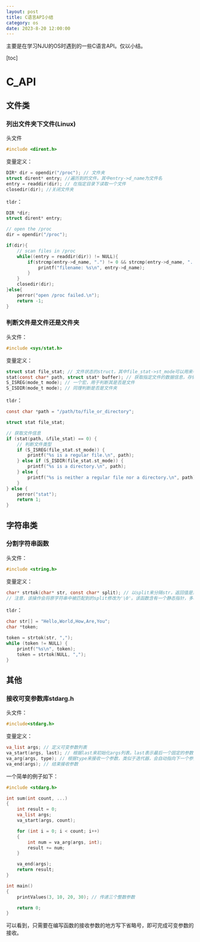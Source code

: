 ```yaml
---
layout: post
title: C语言API小结
category: os
date: 2023-8-20 12:00:00
---
```

主要是在学习NJU的OS时遇到的一些C语言API。仅以小结。
<!-- more -->
[toc]

# C_API

## 文件类

### 列出文件夹下文件(Linux)

头文件

```C
#include <dirent.h>
```

变量定义：

```C
DIR* dir = opendir("/proc"); // 文件夹
struct dirent* entry; //遍历到的文件。其中entry->d_name为文件名
entry = readdir(dir); // 在指定目录下读取一个文件
closedir(dir); //关闭文件夹
```

`tldr`：

```C
DIR *dir;
struct dirent* entry;

// open the /proc
dir = opendir("/proc");

if(dir){
    // scan files in /proc
    while((entry = readdir(dir)) != NULL){
        if(strcmp(entry->d_name, ".") != 0 && strcmp(entry->d_name, "..") != 0){
            printf("filename: %s\n", entry->d_name);
        }
    }
    closedir(dir);
}else{
    perror("open /proc failed.\n");
    return -1;
}
```

### 判断文件是文件还是文件夹

头文件：

```C
#include <sys/stat.h>
```

变量定义：

```C
struct stat file_stat; // 文件状态的struct，其中file_stat->st_mode可以用来判断文件类型
stat(const char* path, struct stat* buffer); // 获取指定文件的数据信息，存储在buffer中。返回值为0表示访问成功。
S_ISREG(mode_t mode); // 一个宏，用于判断其是否是文件
S_ISDIR(mode_t mode); // 同理判断是否是文件夹
```

`tldr`：

```C
const char *path = "/path/to/file_or_directory";

struct stat file_stat;

// 获取文件信息
if (stat(path, &file_stat) == 0) {
    // 判断文件类型
    if (S_ISREG(file_stat.st_mode)) {
        printf("%s is a regular file.\n", path);
    } else if (S_ISDIR(file_stat.st_mode)) {
        printf("%s is a directory.\n", path);
    } else {
        printf("%s is neither a regular file nor a directory.\n", path);
    }
} else {
    perror("stat");
    return 1;
}
```

## 字符串类

### 分割字符串函数

头文件：

```C
#include <string.h>
```

变量定义：

```C
char* strtok(char* str, const char* split); // 以split来分隔str，返回值是第一个被分隔出来的字符串。
// 注意，该操作会将原字符串中被匹配到的split修改为'\0'。该函数含有一个静态指针，多次分隔同一字符串时第一个参数只需要设置为NULL。
```

`tldr`：

```C
char str[] = "Hello,World,How,Are,You";
char *token;

token = strtok(str, ",");
while (token != NULL) {
    printf("%s\n", token);
    token = strtok(NULL, ",");
}
```

## 其他

### 接收可变参数库stdarg.h

头文件：

```C
#include<stdarg.h>
```

变量定义：

```C
va_list args; // 定义可变参数列表
va_start(args, last); // 根据last来初始化args列表。last表示最后一个固定的参数，将从此参数开始接收可变列表
va_arg(args, type); // 根据type来接收一个参数，类似于迭代器，会自动指向下一个参数。type可以为int、char、double等。 
va_end(args); // 结束接收参数
```

一个简单的例子如下：

```C
#include <stdarg.h>

int sum(int count, ...)
{
    int result = 0;
    va_list args;
    va_start(args, count);

    for (int i = 0; i < count; i++)
    {
        int num = va_arg(args, int);
        result += num;
    }

    va_end(args);
    return result;
}

int main()
{
    printValues(3, 10, 20, 30); // 传递三个整数参数

    return 0;
}
```

可以看到，只需要在编写函数的接收参数的地方写下省略号，即可完成可变参数的接收。
